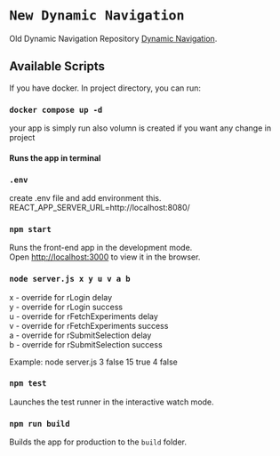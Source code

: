 # `New Dynamic Navigation`

Old Dynamic Navigation Repository [Dynamic Navigation](https://github.com/tabish-debug/dynamic-navigation).

## Available Scripts

If you have docker. In project directory, you can run:

### `docker compose up -d`

your app is simply run also volumn is created if you want any change in project

#### Runs the app in terminal

### `.env`

create .env file and add environment this.\
REACT_APP_SERVER_URL=http://localhost:8080/

### `npm start`

Runs the front-end app in the development mode.\
Open [http://localhost:3000](http://localhost:3000) to view it in the browser.

### `node server.js x y u v a b`

x - override for rLogin delay\
y - override for rLogin success\
u - override for rFetchExperiments delay\
v - override for rFetchExperiments success\
a - override for rSubmitSelection delay\
b - override for rSubmitSelection success

Example: node server.js 3 false 15 true 4 false

### `npm test`

Launches the test runner in the interactive watch mode.

### `npm run build`

Builds the app for production to the `build` folder.
